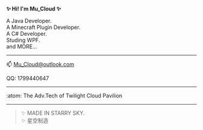 __✨ Hi! I'm Mu_Cloud ✨__

A Java Developer.  
A Minecraft Plugin Developer.  
A C# Developer.  
Studing WPF.  
and MORE...  

---

📫 Mu_Cloud@outlook.com

QQ: 1799440647

---

:atom: The Adv.Tech of Twilight Cloud Pavilion

---

> ✨ MADE IN STARRY SKY.  
> ✨ 星空制造  
